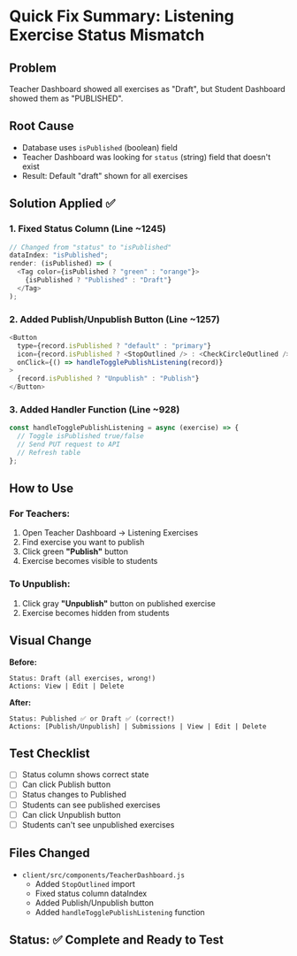 # Quick Fix Summary: Listening Exercise Status Mismatch

## Problem

Teacher Dashboard showed all exercises as "Draft", but Student Dashboard showed them as "PUBLISHED".

## Root Cause

- Database uses `isPublished` (boolean) field
- Teacher Dashboard was looking for `status` (string) field that doesn't exist
- Result: Default "draft" shown for all exercises

## Solution Applied ✅

### 1. Fixed Status Column (Line ~1245)

```javascript
// Changed from "status" to "isPublished"
dataIndex: "isPublished";
render: (isPublished) => (
  <Tag color={isPublished ? "green" : "orange"}>
    {isPublished ? "Published" : "Draft"}
  </Tag>
);
```

### 2. Added Publish/Unpublish Button (Line ~1257)

```javascript
<Button
  type={record.isPublished ? "default" : "primary"}
  icon={record.isPublished ? <StopOutlined /> : <CheckCircleOutlined />}
  onClick={() => handleTogglePublishListening(record)}
>
  {record.isPublished ? "Unpublish" : "Publish"}
</Button>
```

### 3. Added Handler Function (Line ~928)

```javascript
const handleTogglePublishListening = async (exercise) => {
  // Toggle isPublished true/false
  // Send PUT request to API
  // Refresh table
};
```

## How to Use

### For Teachers:

1. Open Teacher Dashboard → Listening Exercises
2. Find exercise you want to publish
3. Click green **"Publish"** button
4. Exercise becomes visible to students

### To Unpublish:

1. Click gray **"Unpublish"** button on published exercise
2. Exercise becomes hidden from students

## Visual Change

**Before:**

```
Status: Draft (all exercises, wrong!)
Actions: View | Edit | Delete
```

**After:**

```
Status: Published ✅ or Draft ✅ (correct!)
Actions: [Publish/Unpublish] | Submissions | View | Edit | Delete
```

## Test Checklist

- [ ] Status column shows correct state
- [ ] Can click Publish button
- [ ] Status changes to Published
- [ ] Students can see published exercises
- [ ] Can click Unpublish button
- [ ] Students can't see unpublished exercises

## Files Changed

- `client/src/components/TeacherDashboard.js`
  - Added `StopOutlined` import
  - Fixed status column dataIndex
  - Added Publish/Unpublish button
  - Added `handleTogglePublishListening` function

## Status: ✅ Complete and Ready to Test
